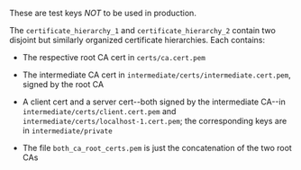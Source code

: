 These are test keys *NOT* to be used in production.

The `certificate_hierarchy_1` and `certificate_hierarchy_2` contain
two disjoint but similarly organized certificate hierarchies. Each
contains:

* The respective root CA cert in `certs/ca.cert.pem`

* The intermediate CA cert in
  `intermediate/certs/intermediate.cert.pem`, signed by the root CA

* A client cert and a server cert--both signed by the intermediate
  CA--in `intermediate/certs/client.cert.pem` and
  `intermediate/certs/localhost-1.cert.pem`; the corresponding keys
  are in `intermediate/private`

* The file `both_ca_root_certs.pem` is just the concatenation of the two root CAs
